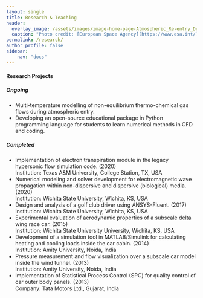 ```yaml
---
layout: single
title: Research & Teaching
header:
  overlay_image: /assets/images/image-home-page-Atmospheric_Re-entry_Demonstrator.jpg
  caption: "Photo credit: [European Space Agency](https://www.esa.int/)"
permalink: /research/
author_profile: false
sidebar:
    nav: "docs"
---
```


#### **Research Projects**

##### Ongoing
* Multi-temperature modelling of non-equilibrium thermo-chemical gas flows during atmospheric entry.
* Developing an open-source educational package in Python programming language for students to learn numerical methods in CFD and coding.

##### Completed
* Implementation of electron transpiration module in the legacy hypersonic flow simulation code. (2020)  
  Institution: Texas A&M University, College Station, TX, USA  
* Numerical modeling and solver development for electromagnetic wave propagation within non-dispersive and dispersive (biological) media. (2020)  
  Institution: Wichita State University, Wichita, KS, USA  
* Design and analysis of a golf club driver using ANSYS-Fluent.  (2017)  
  Institution: Wichita State University, Wichita, KS, USA  
* Experimental evaluation of aerodynamic properties of a subscale delta wing race car. (2015)  
  Institution: Wichita State University University, Wichita, KS, USA  
* Development of a simulation tool in MATLAB/Simulink for calculating heating and cooling loads inside the car cabin. (2014)  
  Institution: Amity University, Noida, India  
* Pressure measurement and flow visualization over a subscale car model inside the wind tunnel. (2013)  
  Institution: Amity University, Noida, India  
* Implementation of Statistical Process Control (SPC) for quality control of car outer body panels. (2013)  
  Company: Tata Motors Ltd., Gujarat, India  